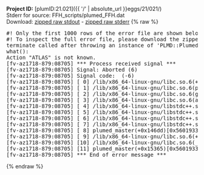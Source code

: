 **Project ID:** [plumID:21.021]({{ '/' | absolute_url }}eggs/21/021/)  
Stderr for source:  FFH_scripts/plumed_FFH.dat   
Download: [zipped raw stdout](plumed_FFH.dat.plumed_master.stdout.txt.zip) - [zipped raw stderr](plumed_FFH.dat.plumed_master.stderr.txt.zip) 
{% raw %}
<pre>
#! Only the first 1000 rows of the error file are shown below
#! To inspect the full error file, please download the zipped raw stderr file above
terminate called after throwing an instance of 'PLMD::Plumed::Exception'
what():
Action "ATLAS" is not known.
[fv-az1718-879:08705] *** Process received signal ***
[fv-az1718-879:08705] Signal: Aborted (6)
[fv-az1718-879:08705] Signal code:  (-6)
[fv-az1718-879:08705] [ 0] /lib/x86_64-linux-gnu/libc.so.6(+0x45330)[0x7fb364245330]
[fv-az1718-879:08705] [ 1] /lib/x86_64-linux-gnu/libc.so.6(pthread_kill+0x11c)[0x7fb36429eb2c]
[fv-az1718-879:08705] [ 2] /lib/x86_64-linux-gnu/libc.so.6(gsignal+0x1e)[0x7fb36424527e]
[fv-az1718-879:08705] [ 3] /lib/x86_64-linux-gnu/libc.so.6(abort+0xdf)[0x7fb3642288ff]
[fv-az1718-879:08705] [ 4] /lib/x86_64-linux-gnu/libstdc++.so.6(+0xa5ff5)[0x7fb3646a5ff5]
[fv-az1718-879:08705] [ 5] /lib/x86_64-linux-gnu/libstdc++.so.6(+0xbb0da)[0x7fb3646bb0da]
[fv-az1718-879:08705] [ 6] /lib/x86_64-linux-gnu/libstdc++.so.6(_ZSt10unexpectedv+0x0)[0x7fb3646a5a55]
[fv-az1718-879:08705] [ 7] /lib/x86_64-linux-gnu/libstdc++.so.6(+0xa5a6f)[0x7fb3646a5a6f]
[fv-az1718-879:08705] [ 8] plumed_master(+0x146dd)[0x5601933416dd]
[fv-az1718-879:08705] [ 9] /lib/x86_64-linux-gnu/libc.so.6(+0x2a1ca)[0x7fb36422a1ca]
[fv-az1718-879:08705] [10] /lib/x86_64-linux-gnu/libc.so.6(__libc_start_main+0x8b)[0x7fb36422a28b]
[fv-az1718-879:08705] [11] plumed_master(+0x15365)[0x560193342365]
[fv-az1718-879:08705] *** End of error message ***
</pre>
{% endraw %}
